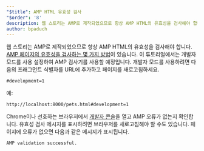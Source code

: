 ```yaml
---
"$title": AMP HTML 유효성 검사
"$order": '8'
description: 웹 스토리는 AMP로 제작되었으므로 항상 AMP HTML의 유효성을 검사해야 합니다. AMP 페이지의 유효성을 검사하는 몇 가지 방법이 있습니다...
author: bpaduch
---
```


웹 스토리는 AMP로 제작되었으므로 항상 AMP HTML의 유효성을 검사해야 합니다. [AMP 페이지의 유효성을 검사하는 몇 가지 방법](../../../../documentation/guides-and-tutorials/learn/validation-workflow/validate_amp.md)이 있습니다. 이 튜토리얼에서는 개발자 모드를 사용 설정하여 AMP 검사기를 사용할 예정입니다. 개발자 모드를 사용하려면 다음의 프래그먼트 식별자를 URL에 추가하고 페이지를 새로고침하세요.

```text
#development=1
```

예:

```text
http://localhost:8000/pets.html#development=1
```

Chrome이나 선호하는 브라우저에서 [개발자 콘솔](https://developer.chrome.com/devtools/docs/console)을 열고 AMP 오류가 없는지 확인합니다. 유효성 검사 메시지를 표시하려면 브라우저를 새로고침해야 할 수도 있습니다. 페이지에 오류가 없으면 다음과 같은 메시지가 표시됩니다.

```text
AMP validation successful.
```
